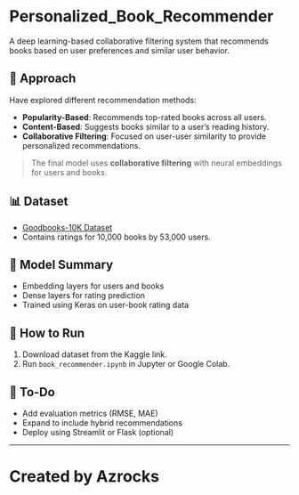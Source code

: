 # Personalized_Book_Recommender
A deep learning-based collaborative filtering system that recommends books based on user preferences and similar user behavior.

## 🧠 Approach

Have explored different recommendation methods:

- **Popularity-Based**: Recommends top-rated books across all users.
- **Content-Based**: Suggests books similar to a user’s reading history.
- **Collaborative Filtering**: Focused on user-user similarity to provide personalized recommendations.

> The final model uses **collaborative filtering** with neural embeddings for users and books.

## 📊 Dataset

- [Goodbooks-10K Dataset](https://www.kaggle.com/zygmunt/goodbooks-10k)
- Contains ratings for 10,000 books by 53,000 users.

## 🧪 Model Summary

- Embedding layers for users and books
- Dense layers for rating prediction
- Trained using Keras on user-book rating data

## 🚀 How to Run

1. Download dataset from the Kaggle link.
2. Run `book_recommender.ipynb` in Jupyter or Google Colab.

## 📌 To-Do

- Add evaluation metrics (RMSE, MAE)
- Expand to include hybrid recommendations
- Deploy using Streamlit or Flask (optional)

---

# Created by Azrocks
